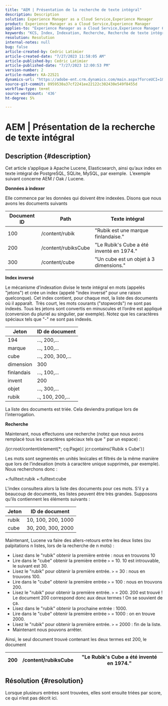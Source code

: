 ```yaml
---
title: "AEM | Présentation de la recherche de texte intégral"
description: Description
solution: Experience Manager as a Cloud Service,Experience Manager
product: Experience Manager as a Cloud Service,Experience Manager
applies-to: "Experience Manager as a Cloud Service,Experience Manager 6.5"
keywords: "KCS, Index, Indexation, Recherche, Recherche de texte intégral, Texte intégral"
resolution: Resolution
internal-notes: null
bug: false
article-created-by: Cedric Latimier
article-created-date: "7/27/2023 11:58:05 AM"
article-published-by: Cedric Latimier
article-published-date: "7/27/2023 12:00:53 PM"
version-number: 2
article-number: KA-22521
dynamics-url: "https://adobe-ent.crm.dynamics.com/main.aspx?forceUCI=1&pagetype=entityrecord&etn=knowledgearticle&id=0bffe5d6-742c-ee11-bdf4-6045bd006239"
source-git-commit: 0959530a37cf2241ee22122c302430e549f8455d
workflow-type: tm+mt
source-wordcount: '436'
ht-degree: 5%

---
```


# AEM | Présentation de la recherche de texte intégral

## Description {#description}


Cet article s’applique à Apache Lucene, Elasticsearch, ainsi qu’aux index en texte intégral de PostgreSQL, SQLite, MySQL, par exemple. 
L’exemple suivant concerne AEM / Oak / Lucene.

<b>Données à indexer</b>

Elle commence par les données qui doivent être indexées. Disons que nous avons les documents suivants


| <b>Document ID</b> | <b>Path</b> | <b>Texte intégral</b> |
| --- | --- | --- |
| 100 | /content/rubik | &quot;Rubik est une marque finlandaise.&quot; |
| 200 | /content/rubiksCube | &quot;Le Rubik&#39;s Cube a été inventé en 1974.&quot; |
| 300 | /content/cube | &quot;Un cube est un objet à 3 dimensions.&quot; |


<b>Index inversé</b>

Le mécanisme d’indexation divise le texte intégral en mots (appelés &quot;jetons&quot;) et crée un index (appelé &quot;index inversé&quot; pour une raison quelconque). Cet index contient, pour chaque mot, la liste des documents où il apparaît. 
Très court, les mots courants (&quot;stopwords&quot;) ne sont pas indexés. Tous les jetons sont convertis en minuscules et l’ordre est appliqué (conversion du pluriel au singulier, par exemple).
Notez que les caractères spéciaux tels que &quot;-&quot; ne sont pas indexés.


| <b>Jeton</b> | <b>ID de document</b> |
| --- | --- |
| 194 | ..., 200,... |
| marque | ..., 100,... |
| cube | ..., 200, 300,... |
|  dimension  | 300 |
| finlandais | ..., 100,... |
| invent | 200 |
| objet | ..., 300,... |
| rubik | .., 100, 200,... |


La liste des documents est triée. Cela deviendra pratique lors de l’interrogation.

<b>Recherche</b>

Maintenant, nous effectuons une recherche (notez que nous avons remplacé tous les caractères spéciaux tels que &quot; par un espace) :

/jcr:root/content/element(\*; cq:Page)`[` jcr:contains(&#39;Rubik s Cube&#39;)`]`

Les mots sont segmentés en unités lexicales et filtrés de la même manière que lors de l’indexation (mots à caractère unique supprimés, par exemple). Nous recherchons donc :

+:fulltext:rubik +:fulltext:cube

L&#39;index consultera alors la liste des documents pour ces mots. S&#39;il y a beaucoup de documents, les listes peuvent être très grandes. Supposons qu’ils contiennent les éléments suivants :


| <b>Jeton</b> | <b>ID de document</b> |
| --- | --- |
| rubik | 10, 100, 200, 1000 |
| cube | 30, 200, 300, 2000 |


Maintenant, Lucene va faire des allers-retours entre les deux listes (ou palpitations n listes, lors de la recherche de n mots) :

- Lisez dans le &quot;rubik&quot; obtenir la première entrée : nous en trouvons 10
- Lire dans le &quot;cube&quot; obtenir la première entrée `>` = 10. 10 est introuvable, le suivant est 30.
- Lisez le &quot;rubik&quot; pour obtenir la première entrée. `>` = 30 : nous en trouvons 100.
- Lire dans le &quot;cube&quot; obtenir la première entrée `>` = 100 : nous en trouvons 200.
- Lisez le &quot;rubik&quot; pour obtenir la première entrée. `>` = 200. 200 est trouvé ! Le document 200 correspond donc aux deux termes ! On se souvient de ça.
- Lisez dans le &quot;rubik&quot; obtenir la prochaine entrée : 1000.
- Lire dans le &quot;cube&quot; obtenir la première entrée `>` = 1000 : on en trouve 2000.
- Lisez le &quot;rubik&quot; pour obtenir la première entrée. `>` = 2000 : fin de la liste.
- Maintenant nous pouvons arrêter.


Ainsi, le seul document trouvé contenant les deux termes est 200, le document


| 200 | /content/rubiksCube | &quot;Le Rubik&#39;s Cube a été inventé en 1974.&quot; |
| --- | --- | --- |



## Résolution {#resolution}


Lorsque plusieurs entrées sont trouvées, elles sont ensuite triées par score, ce qui n’est pas décrit ici.
